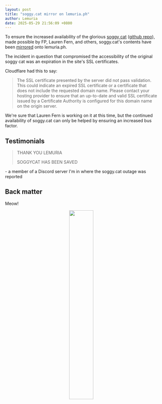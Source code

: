 ```yaml
---
layout: post
title: "soggy.cat mirror on lemuria.ph"
author: Lemuria
date: 2025-05-29 21:56:09 +0800
---
```


To ensure the increased availability of the glorious [soggy cat](https://soggy.cat) ([github repo](https://github.com/ssoggycat/soggy.cat)), made possible by FP, Lauren Fern, and others, soggy.cat's contents have been [mirrored](https://soggy-cat.lemuria.ph) onto lemuria.ph.

The incident in question that compromised the accessibility of the original soggy cat was an expiration in the site's SSL certificates.

Cloudflare had this to say:

> The SSL certificate presented by the server did not pass validation. This could indicate an expired SSL certificate or a certificate that does not include the requested domain name. Please contact your hosting provider to ensure that an up-to-date and valid SSL certificate issued by a Certificate Authority is configured for this domain name on the origin server.

We're sure that Lauren Fern is working on it at this time, but the continued availability of soggy.cat can only be helped by ensuring an increased bus factor.

## Testimonials

> THANK YOU LEMURIA
>
> SOGGYCAT HAS BEEN SAVED

\- a member of a Discord server I'm in where the soggy.cat outage was reported


## Back matter

Meow!

<p align="center">
<img src="https://soggy-cat.lemuria.ph/img/soggycat.webp" width="40%" style="text-align: center;">
</p>
